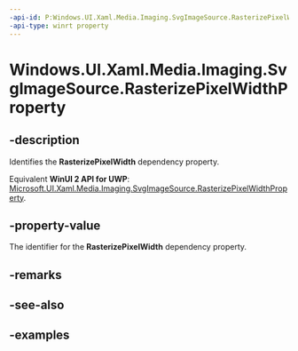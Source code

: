 ```yaml
---
-api-id: P:Windows.UI.Xaml.Media.Imaging.SvgImageSource.RasterizePixelWidthProperty
-api-type: winrt property
---
```


<!-- Property syntax.
public DependencyProperty RasterizePixelWidthProperty { get; }
-->

# Windows.UI.Xaml.Media.Imaging.SvgImageSource.RasterizePixelWidthProperty

## -description
Identifies the **RasterizePixelWidth** dependency property.

Equivalent **WinUI 2 API for UWP**: [Microsoft.UI.Xaml.Media.Imaging.SvgImageSource.RasterizePixelWidthProperty](/windows/winui/api/microsoft.ui.xaml.media.imaging.svgimagesource.rasterizepixelwidthproperty).

## -property-value
The identifier for the **RasterizePixelWidth** dependency property.

## -remarks

## -see-also

## -examples

